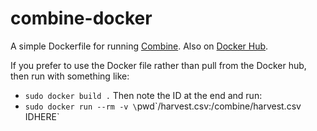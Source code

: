 # combine-docker

A simple Dockerfile for running [Combine](https://github.com/mlsecproject/combine). Also on [Docker Hub](https://registry.hub.docker.com/u/technoskald/combine/).

If you prefer to use the Docker file rather than pull from the Docker hub, then run with something like:
- `sudo docker build .`
Then note the ID at the end and run:
- `sudo docker run --rm -v \`pwd\`/harvest.csv:/combine/harvest.csv IDHERE`
